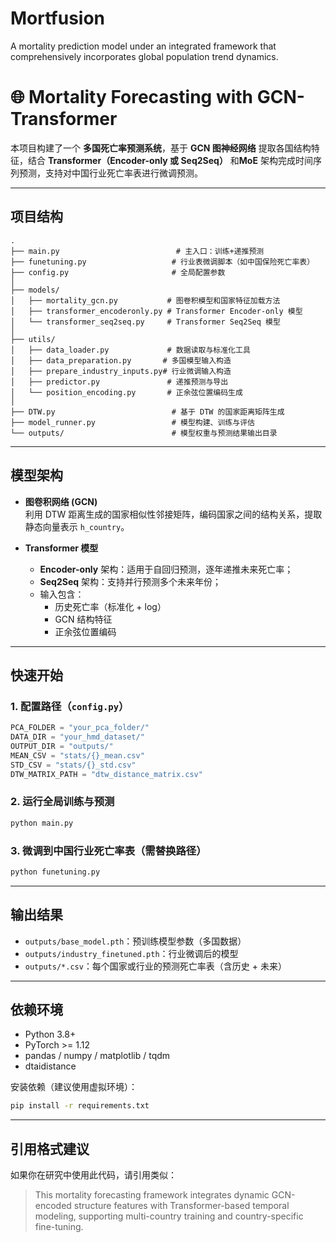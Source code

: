 # Mortfusion
A mortality prediction model under an integrated framework that comprehensively incorporates global population trend dynamics.
# 🌐 Mortality Forecasting with GCN-Transformer

本项目构建了一个 **多国死亡率预测系统**，基于 **GCN 图神经网络** 提取各国结构特征，结合 **Transformer（Encoder-only 或 Seq2Seq）** 和**MoE** 架构完成时间序列预测，支持对中国行业死亡率表进行微调预测。

---

## 项目结构

```
.
├── main.py                          # 主入口：训练+递推预测
├── funetuning.py                   # 行业表微调脚本（如中国保险死亡率表）
├── config.py                       # 全局配置参数
│
├── models/
│   ├── mortality_gcn.py           # 图卷积模型和国家特征加载方法
│   ├── transformer_encoderonly.py # Transformer Encoder-only 模型
│   └── transformer_seq2seq.py     # Transformer Seq2Seq 模型
│
├── utils/
│   ├── data_loader.py             # 数据读取与标准化工具
│   ├── data_preparation.py       # 多国模型输入构造
│   ├── prepare_industry_inputs.py# 行业微调输入构造
│   ├── predictor.py               # 递推预测与导出
│   └── position_encoding.py       # 正余弦位置编码生成
│
├── DTW.py                          # 基于 DTW 的国家距离矩阵生成
├── model_runner.py                 # 模型构建、训练与评估
└── outputs/                        # 模型权重与预测结果输出目录
```

---

## 模型架构

- **图卷积网络 (GCN)**  
  利用 DTW 距离生成的国家相似性邻接矩阵，编码国家之间的结构关系，提取静态向量表示 `h_country`。

- **Transformer 模型**
  - **Encoder-only** 架构：适用于自回归预测，逐年递推未来死亡率；
  - **Seq2Seq** 架构：支持并行预测多个未来年份；
  - 输入包含：
    - 历史死亡率（标准化 + log）
    - GCN 结构特征
    - 正余弦位置编码

---

##  快速开始

### 1. 配置路径（`config.py`）

```python
PCA_FOLDER = "your_pca_folder/"
DATA_DIR = "your_hmd_dataset/"
OUTPUT_DIR = "outputs/"
MEAN_CSV = "stats/{}_mean.csv"
STD_CSV = "stats/{}_std.csv"
DTW_MATRIX_PATH = "dtw_distance_matrix.csv"
```

### 2. 运行全局训练与预测

```bash
python main.py
```

### 3. 微调到中国行业死亡率表（需替换路径）

```bash
python funetuning.py
```

---

## 输出结果

- `outputs/base_model.pth`：预训练模型参数（多国数据）
- `outputs/industry_finetuned.pth`：行业微调后的模型
- `outputs/*.csv`：每个国家或行业的预测死亡率表（含历史 + 未来）

---

##  依赖环境

- Python 3.8+
- PyTorch >= 1.12
- pandas / numpy / matplotlib / tqdm
- dtaidistance

安装依赖（建议使用虚拟环境）：

```bash
pip install -r requirements.txt
```

---

##  引用格式建议

如果你在研究中使用此代码，请引用类似：

> This mortality forecasting framework integrates dynamic GCN-encoded structure features with Transformer-based temporal modeling, supporting multi-country training and country-specific fine-tuning.
